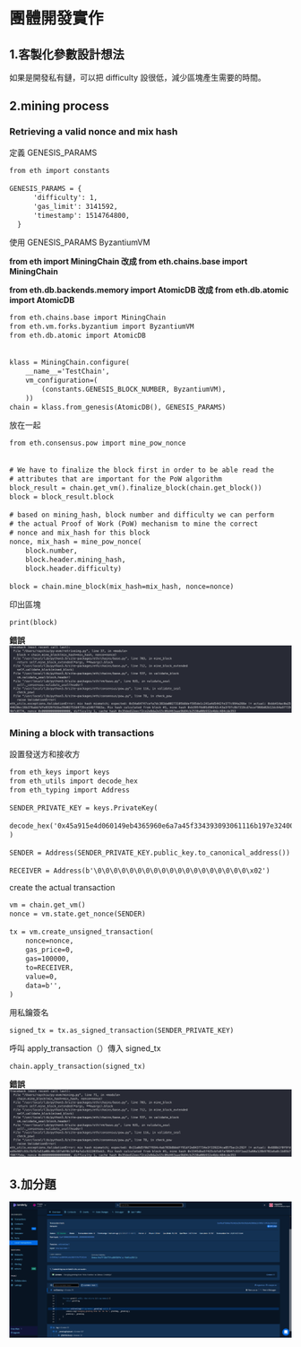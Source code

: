 # 團體開發實作

## 1.客製化參數設計想法

如果是開發私有鏈，可以把 difficulty 設很低，減少區塊產生需要的時間。

## 2.mining process

### Retrieving a valid nonce and mix hash

定義 GENESIS_PARAMS
```
from eth import constants

GENESIS_PARAMS = {
      'difficulty': 1,
      'gas_limit': 3141592,
      'timestamp': 1514764800,
  }
```

使用 GENESIS_PARAMS ByzantiumVM

**from eth import MiningChain 改成 from eth.chains.base import MiningChain**

**from eth.db.backends.memory import AtomicDB 改成 from eth.db.atomic import AtomicDB**
```
from eth.chains.base import MiningChain
from eth.vm.forks.byzantium import ByzantiumVM
from eth.db.atomic import AtomicDB


klass = MiningChain.configure(
    __name__='TestChain',
    vm_configuration=(
        (constants.GENESIS_BLOCK_NUMBER, ByzantiumVM),
    ))
chain = klass.from_genesis(AtomicDB(), GENESIS_PARAMS)
```

放在一起
```
from eth.consensus.pow import mine_pow_nonce


# We have to finalize the block first in order to be able read the
# attributes that are important for the PoW algorithm
block_result = chain.get_vm().finalize_block(chain.get_block())
block = block_result.block

# based on mining_hash, block number and difficulty we can perform
# the actual Proof of Work (PoW) mechanism to mine the correct
# nonce and mix_hash for this block
nonce, mix_hash = mine_pow_nonce(
    block.number,
    block.header.mining_hash,
    block.header.difficulty)

block = chain.mine_block(mix_hash=mix_hash, nonce=nonce)
```

印出區塊
```
print(block)
```

**錯誤**
![](./err1.png)

### Mining a block with transactions

設置發送方和接收方
```
from eth_keys import keys
from eth_utils import decode_hex
from eth_typing import Address

SENDER_PRIVATE_KEY = keys.PrivateKey(
  decode_hex('0x45a915e4d060149eb4365960e6a7a45f334393093061116b197e3240065ff2d8')
)

SENDER = Address(SENDER_PRIVATE_KEY.public_key.to_canonical_address())

RECEIVER = Address(b'\0\0\0\0\0\0\0\0\0\0\0\0\0\0\0\0\0\0\0\x02')
```

create the actual transaction

```
vm = chain.get_vm()
nonce = vm.state.get_nonce(SENDER)

tx = vm.create_unsigned_transaction(
    nonce=nonce,
    gas_price=0,
    gas=100000,
    to=RECEIVER,
    value=0,
    data=b'',
)
```

用私鑰簽名
```
signed_tx = tx.as_signed_transaction(SENDER_PRIVATE_KEY)
```

呼叫 apply_transaction（）傳入 signed_tx
```
chain.apply_transaction(signed_tx)
```

**錯誤**
![](./err2.png)

## 3.加分題

![](./local.PNG)

